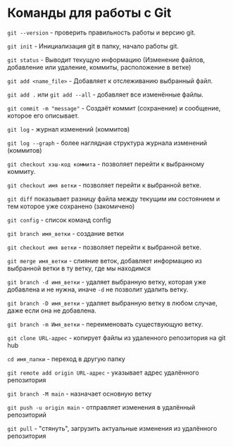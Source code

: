 # Команды для работы с Git

`git --version` - проверить правильность работы и версию git.

`git init` - Инициализация git в папку, начало работы git.

`git status` - Выводит текущую информацию (Изменение файлов, добавление или удаление, коммиты, расположение в ветке)

`git add <name_file>` - Добавляет к отслеживанию выбранный файл.

`git add .` или `git add --all` - добавляет все изменённые файлы.

`git commit -m "message"` - Создаёт коммит (сохранение) и сообщение, которое его описывает.

`git log` - журнал изменений (коммитов)

`git log --graph` - более наглядная структура журнала изменений (коммитов)

`git checkout хэш-код коммита` - позволяет перейти к выбранному коммиту.

`git checkout имя ветки` - позволяет перейти к выбранной ветке.

`git diff` показывает разницу файла между текущим им состоянием и тем которое уже сохранено (закомичено)

`git config` - список команд config

`git branch имя_ветки` - создание ветки

`git checkout имя ветки` - позволяет перейти к выбранной ветке.

`git merge имя_ветки` - слияние веток, добавляет информацию из выбранной ветки в ту ветку, где мы находимся

`git branch -d имя_ветки` - удаляет выбранную ветку, которая уже добавлена и не нужна, иначе `-d` не позволит удалить ветку.

`git branch -D имя_ветки` - удаляет выбранную ветку в любом случае, даже если она не добавлена.

`git branch -m Имя_ветки` - переименовать существующую ветку. 

`git clone URL-адрес` - копирует файлы из удаленного репозитория на git hub

`cd имя_папки` - переход в другую папку

`git remote add origin URL-адрес` - указывает адрес удалённого репозитория

`git branch -M main` - назначает основную ветку

`git push -u origin main` - отправляет изменения в удалённый репозиторий

`git pull` - "стянуть", загрузить актуальные изменения из удалённого репозитория
